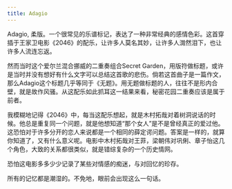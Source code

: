 ```yaml
---
title: Adagio
---
```

Adagio, 柔版。一个很常见的乐谱标记，表达了一种非常经典的感情色彩。这首穿插于王家卫电影《2046》的配乐，让许多人莫名其妙，让许多人潸然泪下，也让许多人流连忘返。

然而当时这个爱尔兰混合挪威的二重奏组合Secret Garden，用版符做标题，或许是当时并没有想好有什么文字可以总结这首歌的悲伤。倘若这首曲子是一篇作文，那么Adagio这个标题几乎等同于《无题》。用无题做标题的人，往往不是形内合壁，就是故作风骚。从这配乐如此抓耳这一结果来看，秘密花园二重奏应该是属于前者。

我模糊地记得《2046》中，每当这配乐想起，就是木村拓哉对着树洞说话的时候。他总是重复同一个问题，就是他想知道“那个女人”是不是曾经真正的爱过他。这恐怕对于许多分开的恋人来说都是一个相同的薛定谔问题。答案是一样的，就算你知道了，又有什么意义呢。电影中木村拓哉对王菲，梁朝伟对巩俐、章子怡这几个角色，大致的关系都很类似，就是错综复杂的一个历史情网。

恐怕这电影多多少少记录了某些对情感的痴迷，与对回忆的珍存。

所有的记忆都是潮湿的。不免地，眼前会出现这么一句话。
